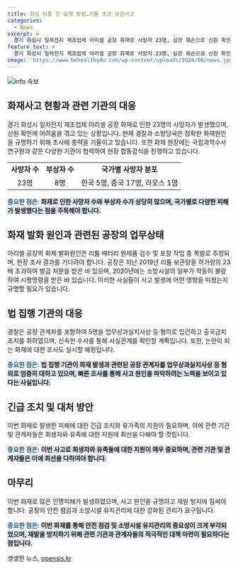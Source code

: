 ```yaml
---
title: 화성 이틀 전 화재 발생…리튬 초과 보관사고
categories:
  - News
excerpt: >
  경기 화성시 일차전지 제조업체 아리셀 공장 화재로 사망자 23명, 심한 훼손으로 신원 확인 어려움. 리튬 배터리 폭발로 추정, 화재원인 규명 공방·소방당국 총력. 공장 관계자 업무상과실치사상 등 혐의로 입건. 한국인 5명 포함 23명 중 2명 신원 확인. 국과수 등 9개 기관 현장 합동감식 실시, 화재원인 파악 중. 화재는 완제품 검수 중 리튬 배터리 폭발로 발화, 리튬 보관량 23배 초과 등 사고 경위 수사 중.
feature_text: >
  경기 화성시 일차전지 제조업체 아리셀 공장 화재로 사망자 23명, 심한 훼손으로 신원 확인 어려움. 리튬 배터리 폭발로 추정, 화재원인 규명 공방·소방당국 총력. 공장 관계자 업무상과실치사상 등 혐의로 입건. 한국인 5명 포함 23명 중 2명 신원 확인. 국과수 등 9개 기관 현장 합동감식 실시, 화재원인 파악 중. 화재는 완제품 검수 중 리튬 배터리 폭발로 발화, 리튬 보관량 23배 초과 등 사고 경위 수사 중.
image: 'https://www.behealthy4u.com/wp-content/uploads/2024/06/news.jpg'
---
```


<p><img src="https://www.behealthy4u.com/wp-content/uploads/2024/06/news.jpg" alt="info 속보" /></p>

<h2 data-ke-size="size26">화재사고 현황과 관련 기관의 대응</h2>

<p data-ke-size="size16">경기 화성시 일차전지 제조업체 아리셀 공장 화재로 인한 23명의 사망자가 발생했으며, 신원 확인에 어려움을 겪고 있는 상황입니다. 현재 경찰과 소방당국은 정확한 화재원인을 규명하기 위해 조사에 총력을 기울이고 있습니다. 또한 화재 현장에는 국립과학수사연구원과 같은 다양한 기관이 협력하여 현장 합동감식을 진행하고 있습니다.</p>

<table>
  <tr>
    <td style="text-align: center; height: 17px;"><b>사망자 수</b></td>
    <td style="text-align: center; height: 17px;"><b>부상자 수</b></td>
    <td style="text-align: center; height: 17px;"><b>국가별 사망자 분포</b></td>
  </tr>
  <tr>
    <td style="text-align: center; height: 17px;">23명</td>
    <td style="text-align: center; height: 17px;">8명</td>
    <td style="text-align: center; height: 17px;">한국 5명, 중국 17명, 라오스 1명</td>
  </tr>
</table>

<p><b><span style="color: #1a5490;">중요한 점은</span></b>: <b><span style="background-color: #21538527;">화재로 인한 사망자 수와 부상자 수가 상당히 많으며, 국가별로 다양한 피해가 발생했다는 점을 주목해야 합니다.</span></b></p>

<h2 data-ke-size="size26">화재 발화 원인과 관련된 공장의 업무상태</h2>

<p data-ke-size="size16">아리셀 공장의 화재 발화원인은 리튬 배터리 완제품 검수 및 포장 작업 중 폭발로 추정되며, 현장 조사 결과를 기다려야 합니다. 공장은 지난 2019년 리튬 보관량을 허가량의 23배 초과하여 벌금 처분을 받은 바 있으며, 2020년에는 소방시설의 일부가 작동이 불량하여 시정명령을 받은 바 있습니다. 이러한 사실들이 사고 발생에 어떤 영향을 미쳤는지 규명할 필요가 있습니다.</p>

<h2 data-ke-size="size26">법 집행 기관의 대응</h2>

<p data-ke-size="size16">경찰은 공장 관계자를 포함하여 5명을 업무상과실치사상 등 혐의로 입건하고 출국금지 조치를 취하였으며, 신속한 수사를 통해 사실관계를 확인할 계획입니다. 또한, 논란이 되는 화재에 대한 조사도 실시할 예정입니다.</p>

<p><b><span style="color: #1a5490;">중요한 점은</span></b>: <b><span style="background-color: #21538527;">법 집행 기관이 화재 발생과 관련된 공장 관계자를 업무상과실치사상 등 혐의로 엄중히 대하고 있으며, 빠른 조사를 통해 사고 원인을 파악하려는 노력을 보이고 있다는 사실입니다.</span></b></p>

<h2 data-ke-size="size26">긴급 조치 및 대처 방안</h2>

<p data-ke-size="size16">이번 화재로 발생한 피해에 대한 긴급 조치와 유가족의 지원이 필요하며, 이에 관련 기관 및 관계자들은 희생자와 유족에 대한 지원에 최선을 다해야 할 것입니다.</p>

<p><b><span style="color: #1a5490;">중요한 점은</span></b>: <b><span style="background-color: #21538527;">이번 사고로 희생자와 유족들에 대한 지원이 매우 중요하며, 관련 기관 및 관계자들은 이에 최선을 다하여야 합니다.</span></b></p>

<h2 data-ke-size="size26">마무리</h2>

<p data-ke-size="size16">이번 화재로 많은 인명피해가 발생하였으며, 사고 원인을 규명하고 재발 방지에 힘써야 합니다. 공장의 안전 점검과 소방시설 유지관리에 대한 강화된 관리가 요구됩니다.</p>

<p><b><span style="color: #1a5490;">중요한 점은</span></b>: <b><span style="background-color: #21538527;">이번 화재를 통해 안전 점검 및 소방시설 유지관리의 중요성이 크게 부각되었으며, 재발을 방지하기 위해 관련 기관과 관계자들의 적극적인 대책 마련이 필요하다는 점입니다.</span></b></p>
생생한 뉴스, <a href="https://opensis.kr" rel="dofollow">opensis.kr</a>


